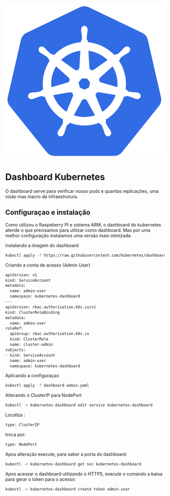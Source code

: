 ![alt text](image.png)
# Dashboard Kubernetes
O dashboard serve para verificar nosso pods e quantas replicações, uma visão mas macro da infraestrutura.

## Configuraçao e instalação
Como utilizou o Raspeberry PI e sistema ARM, o dashboard do kubernetes atende o que precisamos para utilizar como dashboard.
Mas por uma melhor configuração instalamos uma versão mais otimizada.

instalando a imagem do dashboard
```bash
kubectl apply -f https://raw.githubusercontent.com/kubernetes/dashboard/v2.7.0/aio/deploy/recommended.yaml
```

Criando a conta de acesso (Admin User)
```bash
apiVersion: v1
kind: ServiceAccount
metadata:
  name: admin-user
  namespace: kubernetes-dashboard
---
apiVersion: rbac.authorization.k8s.io/v1
kind: ClusterRoleBinding
metadata:
  name: admin-user
roleRef:
  apiGroup: rbac.authorization.k8s.io
  kind: ClusterRole
  name: cluster-admin
subjects:
- kind: ServiceAccount
  name: admin-user
  namespace: kubernetes-dashboard
```
Aplicando a configuraçao
```bash
kubectl apply -f dashboard-admin.yaml
```
Alterando o ClusterIP para NodePort
```bash
kubectl -n kubernetes-dashboard edit service kubernetes-dashboard
```

Localiza :
```bash
type: ClusterIP
```
troca por:
```bash
type: NodePort
```

Apos alteração execute, para saber a porta do dashboard:
```bash
kubectl -n kubernetes-dashboard get svc kubernetes-dashboard
```
Apos acessar o dashboard utilizando o HTTPS, execute o comando a baixa para gerar o token para o acesso:
```bash
kubectl -n kubernetes-dashboard create token admin-user
```